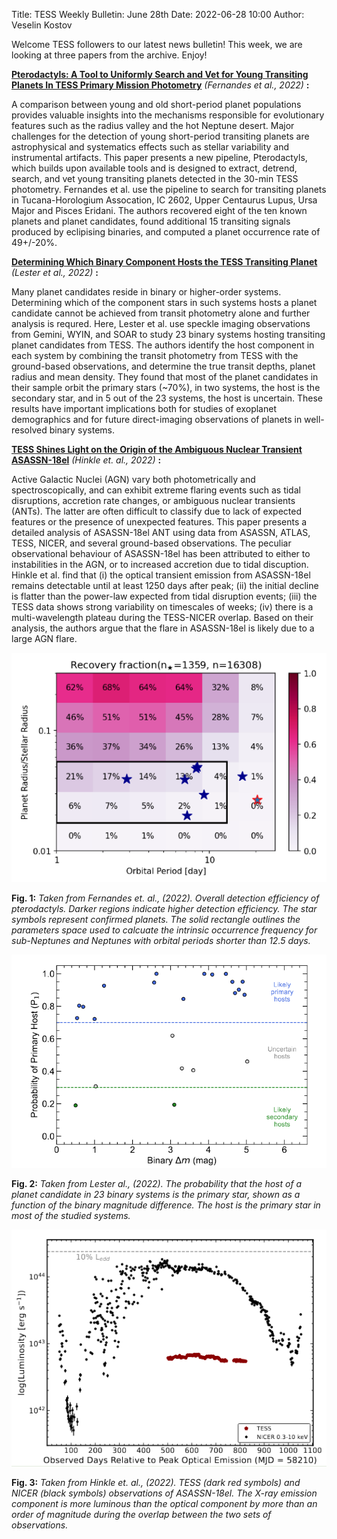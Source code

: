 Title: TESS Weekly Bulletin: June 28th
Date: 2022-06-28 10:00
Author: Veselin Kostov

Welcome TESS followers to our latest news bulletin! This week, we are looking at three papers from the archive. Enjoy!

**[Pterodactyls: A Tool to Uniformly Search and Vet for Young Transiting Planets In TESS Primary Mission Photometry](https://arxiv.org/abs/2206.03989)** *(Fernandes et al., 2022)* **:**

A comparison between young and old short-period planet populations provides valuable insights into the mechanisms responsible for evolutionary features such as the radius valley and the hot Neptune desert. Major challenges for the detection of young short-period transiting planets are astrophysical and systematics effects such as stellar variability and instrumental artifacts. This paper presents a new pipeline, Pterodactyls, which builds upon available tools and is designed to extract, detrend, search, and vet young transiting planets detected in the 30-min TESS photometry. Fernandes et al. use the pipeline to search for transiting planets in Tucana-Horologium Assocation, IC 2602, Upper Centaurus Lupus, Ursa Major and Pisces Eridani. The authors recovered eight of the ten known planets and planet candidates, found additional 15 transiting signals produced by eclipising binaries, and computed a planet occurrence rate of 49+/-20%. 

**[Determining Which Binary Component Hosts the TESS Transiting Planet](https://arxiv.org/abs/2206.02825)** *(Lester et al., 2022)* **:**

Many planet candidates reside in binary or higher-order systems. Determining which of the component stars in such systems hosts a planet candidate cannot be achieved from transit photometry alone and further analysis is requred. Here, Lester et al. use speckle imaging observations from Gemini, WYIN, and SOAR to study 23 binary systems hosting transiting planet candidates from TESS. The authors identify the host component in each system by combining the transit photometry from TESS with the ground-based observations, and determine the true transit depths, planet radius and mean density. They found that most of the planet candidates in their sample orbit the primary stars (~70%), in two systems, the host is the secondary star, and in 5 out of the 23 systems, the host is uncertain. These results have important implications both for studies of exoplanet demographics and for future direct-imaging observations of planets in well-resolved binary systems. 

**[TESS Shines Light on the Origin of the Ambiguous Nuclear Transient ASASSN-18el](https://arxiv.org/abs/2206.040711)** *(Hinkle et. al.,  2022)* **:**

Active Galactic Nuclei (AGN) vary both photometrically and spectroscopically, and can exhibit extreme flaring events such as tidal disruptions, accretion rate changes, or ambiguous nuclear transients (ANTs). The latter are often difficult to classify due to lack of expected features or the presence of unexpected features. This paper presents a detailed analysis of ASASSN-18el ANT using data from ASASSN, ATLAS, TESS, NICER, and several ground-based observations. The peculiar observational behaviour of ASASSN-18el has been attributed to either to instabilities in the AGN, or to increased accretion due to tidal discuption. Hinkle et al. find that (i) the optical transient emission from ASASSN-18el remains detectable until at least 1250 days after peak; (ii) the initial decline is flatter than the power-law expected from tidal disruption events; (iii) the TESS data shows strong variability on timescales of weeks; (iv) there is a multi-wavelength plateau during the TESS-NICER overlap. Based on their analysis, the authors argue that the flare in ASASSN-18el is likely due to a large AGN flare.
 
![Fernandes2022](images/news/Fernandes_Fig8.png)

**Fig. 1:** *Taken from Fernandes et. al., (2022). Overall detection efficiency of pterodactyls. Darker regions indicate higher detection efficiency. The star symbols represent confirmed planets. The solid rectangle outlines the parameters space used to calcuate the intrinsic occurrence frequency for sub-Neptunes and Neptunes with orbital periods shorter than 12.5 days.*

![Lester2022](images/news/Lester_Fig7.png)

**Fig. 2:** *Taken from Lester al., (2022). The probability that the host of a planet candidate in 23 binary systems is the primary star, shown as a function of the binary magnitude difference. The host is the primary star in most of the studied systems.*

![Hinkle2022](images/news/Hinkle_Fig6.png)

**Fig. 3:** *Taken from Hinkle et. al., (2022). TESS (dark red symbols) and NICER (black symbols) observations of ASASSN-18el. The X-ray emission component is more luminous than the optical component by more than an order of magnitude during the overlap between the two sets of observations.*
